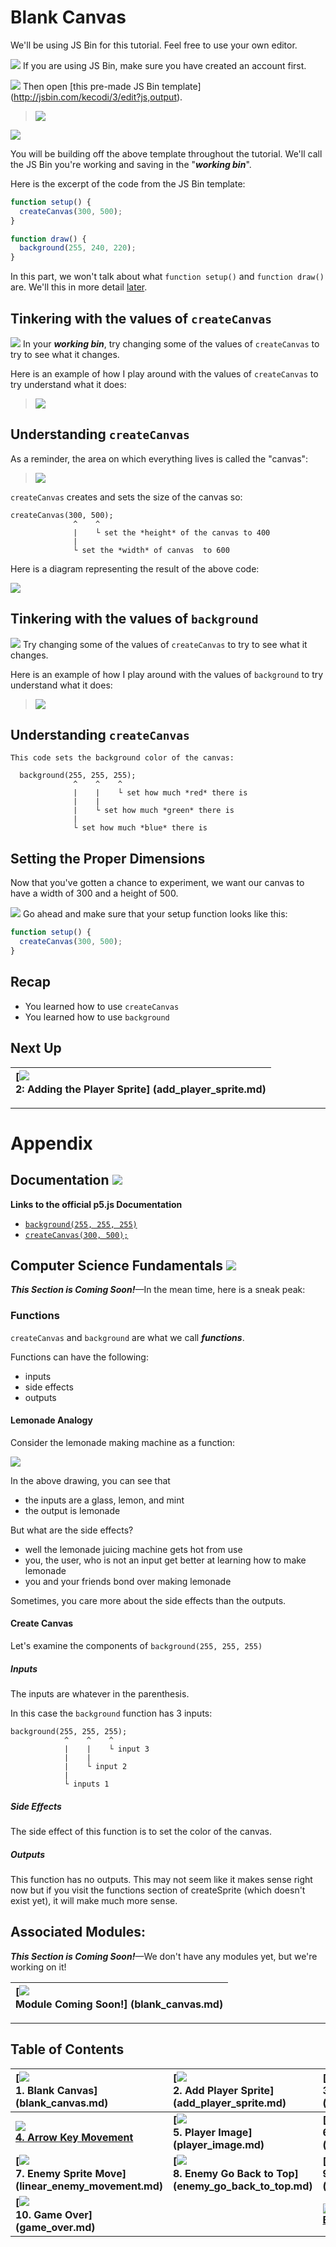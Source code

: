 # Blank Canvas

We'll be using JS Bin for this tutorial. Feel free to use your own editor.

![](img/checkmark.png) If you are using JS Bin, make sure you have created an
account first.

![](img/checkmark.png) Then open [this pre-made JS Bin template]
(http://jsbin.com/kecodi/3/edit?js,output).

> ![](img/t1_js_bin.png)

[![](img/open_in_js_bin.png)](http://jsbin.com/kecodi/3/edit?js,output)

You will be building off the above template throughout the tutorial. We'll call
the JS Bin you're working and saving in the "_**working bin**_".


Here is the excerpt of the code from the JS Bin template:

```js
function setup() {
  createCanvas(300, 500);
}

function draw() {
  background(255, 240, 220);
}
```

In this part, we won't talk about what `function setup()` and `function draw()`
are. We'll this in more detail
[later](linear_player_movement.md#understanding-the-code).

## Tinkering with the values of `createCanvas`

![](img/checkmark.png) In your **_working bin_**, try changing some of the
values of `createCanvas` to try to see what it changes.

Here is an example of how I play around with the values of `createCanvas` to try
understand what it does:

> ![](img/t1_change_canvas_values.gif)

## Understanding `createCanvas`

As a reminder, the area on which everything lives is called the
"canvas":

> ![](img/r_vocab2.png)

`createCanvas` creates and sets the size of the canvas so:

```
createCanvas(300, 500);
              ^    ^
              |    └ set the *height* of the canvas to 400
              |
              └ set the *width* of canvas  to 600
```

Here is a diagram representing the result of the above code:

![](img/t1_canvas_dimensions.png)

<!-- Google Drawing https://docs.google.com/drawings/d/1c0rai1S-RTuSrfU_WTnUKDH8o3c-eaeobzf7O58ad0k/edit?usp=sharing -->

## Tinkering with the values of `background`

![](img/checkmark.png) Try changing some of the values of `createCanvas` to
try to see what it changes.

Here is an example of how I play around with the values of `background` to try
understand what it does:

> ![](img/t1_background_color_change.gif)

## Understanding `createCanvas`

```
This code sets the background color of the canvas:

  background(255, 255, 255);
              ^    ^    ^
              |    |    └ set how much *red* there is
              |    |
              |    └ set how much *green* there is
              |
              └ set how much *blue* there is
```

## Setting the Proper Dimensions

Now that you've gotten a chance to experiment, we want our canvas to have a
width of 300 and a height of 500.

![](img/checkmark.png) Go ahead and make sure that your setup function looks
like this:

```js
function setup() {
  createCanvas(300, 500);
}
```

## Recap

- You learned how to use `createCanvas`
- You learned how to use `background`

## Next Up

| **[![](img/sq_2_add_player_sprite.png)    <br> 2: Adding the Player Sprite]    (add_player_sprite.md)**    |
|:----------------------------------------------------------------------------------------------------|

---

# Appendix

## Documentation ![](img/documentation.png)

**Links to the official p5.js Documentation**

- [`background(255, 255, 255)`](http://p5js.org/reference/#/p5/background)
- [`createCanvas(300, 500);`](http://p5js.org/reference/#/p5/createCanvas)

## Computer Science Fundamentals ![](img/computer_science.png)

**_This Section is Coming Soon!_**—In the mean time, here is a sneak peak:

### Functions

`createCanvas` and `background` are what we call _**functions**_.

Functions can have the following:

- inputs
- side effects
- outputs

#### Lemonade Analogy

Consider the lemonade making machine as a function:

![](img/function_machine.png)

In the above drawing, you can see that

- the inputs are a glass, lemon, and mint
- the output is lemonade

But what are the side effects?

- well the lemonade juicing machine gets hot from use
- you, the user, who is not an input get better at learning how to make lemonade
- you and your friends bond over making lemonade

Sometimes, you care more about the side effects than the outputs.

#### Create Canvas

Let's examine the components of `background(255, 255, 255)`

##### Inputs

The inputs are whatever in the parenthesis.

In this case the `background` function has 3 inputs:

```
background(255, 255, 255);
            ^    ^    ^
            |    |    └ input 3
            |    |
            |    └ input 2
            |
            └ inputs 1
```

##### Side Effects

The side effect of this function is to set the color of the canvas.

##### Outputs

This function has no outputs. This may not seem like it makes sense right now
but if you visit the functions section of createSprite (which doesn't exist
yet), it will make much more sense.

## Associated Modules:

**_This Section is Coming Soon!_**—We don't have any modules yet, but we're
working on it!

| **[![](img/coming_soon.png)          <br> Module Coming Soon!]      (blank_canvas.md)**          |
|:----------------------------------------------------------------------------------------------------|

--------------------------------------------------------------------------------

## Table of Contents

| **[![](img/sq_1_blank_canvas.png)          <br> 1.  Blank Canvas]      (blank_canvas.md)**          | **[![](img/sq_2_add_player_sprite.png)    <br> 2. Add Player Sprite]    (add_player_sprite.md)**    | **[![](img/sq_3_linear_player_movement.gif)  <br> 3. Linear Player Movement] (linear_player_movement.md)** |
|:----------------------------------------------------------------------------------------------------|:----------------------------------------------------------------------------------------------------|:-----------------------------------------------------------------------------------------------------------|
| **[![](img/sq_4_arrow_key_movement.gif)    <br> 4.  Arrow Key Movement](arrow_key_movement.md)**    | **[![](img/sq_5_player_image.gif)         <br> 5. Player Image]         (player_image.md)**         | **[![](img/sq_6_add_enemy_sprite.gif)        <br> 6. Add Enemy Sprite]       (add_enemy_sprite.md)**       |
| **[![](img/sq_7_linear_enemy_movement.gif) <br> 7.  Enemy Sprite Move] (linear_enemy_movement.md)** | **[![](img/sq_8_enemy_go_back_to_top.gif) <br> 8. Enemy Go Back to Top] (enemy_go_back_to_top.md)** | **[![](img/sq_9_random_enemy_position.gif)   <br> 9. Random Enemy Position]  (random_enemy_position.md)**  |
| **[![](img/sq_10_game_over.gif)            <br> 10. Game Over]         (game_over.md)**             |                                                                                                     | **[![](img/readme.png) <br> Back to the README.md](README.md)**                                            |
